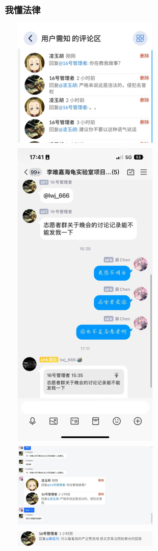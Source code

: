 # 我懂法律



<figure><img src="../../.gitbook/assets/DA(DU3Y}%L[{UGX~XOI(B9Q.jpg" alt=""><figcaption></figcaption></figure>

<figure><img src="../../.gitbook/assets/88fd5e8a1e0a3922417aa4305b5a1e7.jpg" alt=""><figcaption></figcaption></figure>

<figure><img src="../../.gitbook/assets/}7$$Y57DW6YFVF%_X2EP1BW.jpg" alt=""><figcaption></figcaption></figure>

<figure><img src="../../.gitbook/assets/[]]OIDIE1K531UVW&#x60;LH1WRQ.png" alt=""><figcaption></figcaption></figure>
